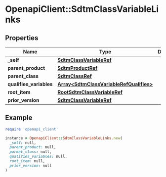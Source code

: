 # OpenapiClient::SdtmClassVariableLinks

## Properties

| Name | Type | Description | Notes |
| ---- | ---- | ----------- | ----- |
| **_self** | [**SdtmClassVariableRef**](SdtmClassVariableRef.md) |  | [optional] |
| **parent_product** | [**SdtmProductRef**](SdtmProductRef.md) |  | [optional] |
| **parent_class** | [**SdtmClassRef**](SdtmClassRef.md) |  | [optional] |
| **qualifies_variables** | [**Array&lt;SdtmClassVariableRefQualifies&gt;**](SdtmClassVariableRefQualifies.md) |  | [optional] |
| **root_item** | [**RootSdtmClassVariableRef**](RootSdtmClassVariableRef.md) |  | [optional] |
| **prior_version** | [**SdtmClassVariableRef**](SdtmClassVariableRef.md) |  | [optional] |

## Example

```ruby
require 'openapi_client'

instance = OpenapiClient::SdtmClassVariableLinks.new(
  _self: null,
  parent_product: null,
  parent_class: null,
  qualifies_variables: null,
  root_item: null,
  prior_version: null
)
```

